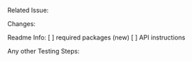 Related Issue:

Changes:

Readme Info:
[ ] required packages (new)
[ ] API instructions

Any other Testing Steps:
